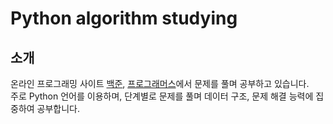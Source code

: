 # Python algorithm studying

## 소개
온라인 프로그래밍 사이트 [백준](https://www.acmicpc.net/), [프로그래머스](https://school.programmers.co.kr/learn/challenges?order=recent&page=1)에서 문제를 풀며 공부하고 있습니다.  
주로 Python 언어를 이용하며, 단계별로 문제를 풀며 데이터 구조, 문제 해결 능력에 집중하여 공부합니다.
